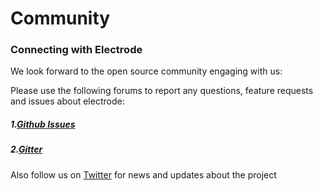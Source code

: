 # Community

### Connecting with Electrode

We look forward to the open source community engaging with us:

Please use the following forums to report any questions, feature requests and issues about electrode:

##### 1.[Github Issues](https://github.com/electrode-io/electrode/issues)

##### 2.[Gitter](https://gitter.im/electrode-io/electrode)

Also follow us on [Twitter](https://twitter.com/electrode_io) for news and updates about the project

